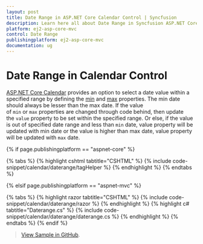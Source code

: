 ```yaml
---
layout: post
title: Date Range in ASP.NET Core Calendar Control | Syncfusion
description: Learn here all about Date Range in Syncfusion ASP.NET Core Calendar control of Syncfusion Essential JS 2 and more.
platform: ej2-asp-core-mvc
control: Date Range
publishingplatform: ej2-asp-core-mvc
documentation: ug
---
```



# Date Range in Calendar Control

[ASP.NET Core Calendar](https://www.syncfusion.com/aspnet-core-ui-controls/calendar) provides an option to select a date value within a specified range by defining the [min](https://help.syncfusion.com/cr/aspnetcore-js2/Syncfusion.EJ2.Calendars.Calendar.html#Syncfusion_EJ2_Calendars_Calendar_Min) and [max](https://help.syncfusion.com/cr/aspnetcore-js2/Syncfusion.EJ2.Calendars.Calendar.html#Syncfusion_EJ2_Calendars_Calendar_Max) properties. The min date should always be lesser than the max date. If the value of `min` or `max` properties are changed through code behind, then update the `value` property to be set within the specified range. Or else, if the value is out of specified date range and less than `min` date, value property will be updated with min date or the value is higher than max date, value property will be updated with `max` date.

{% if page.publishingplatform == "aspnet-core" %}

{% tabs %}
{% highlight cshtml tabtitle="CSHTML" %}
{% include code-snippet/calendar/daterange/tagHelper %}
{% endhighlight %}
{% endtabs %}

{% elsif page.publishingplatform == "aspnet-mvc" %}

{% tabs %}
{% highlight razor tabtitle="CSHTML" %}
{% include code-snippet/calendar/daterange/razor %}
{% endhighlight %}
{% highlight c# tabtitle="Daterange.cs" %}
{% include code-snippet/calendar/daterange/daterange.cs %}
{% endhighlight %}
{% endtabs %}
{% endif %}

> [View Sample in GitHub](https://github.com/SyncfusionExamples/ASP-NET-Core-UG-Examples/tree/main/Calendar/CalendarUGSample).